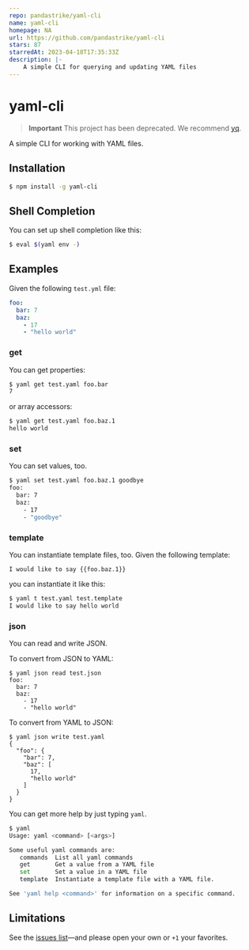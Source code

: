 ```yaml
---
repo: pandastrike/yaml-cli
name: yaml-cli
homepage: NA
url: https://github.com/pandastrike/yaml-cli
stars: 87
starredAt: 2023-04-18T17:35:33Z
description: |-
    A simple CLI for querying and updating YAML files
---
```


# yaml-cli

> **Important** This project has been deprecated. We recommend [yq](https://github.com/mikefarah/yq).

A simple CLI for working with YAML files.

## Installation

```bash
$ npm install -g yaml-cli
```

## Shell Completion

You can set up shell completion like this:

```bash
$ eval $(yaml env -)
```

## Examples

Given the following `test.yml` file:

```yaml
foo:
  bar: 7
  baz:
    - 17
    - "hello world"
```

### get

You can get properties:

```bash
$ yaml get test.yaml foo.bar
7
```

or array accessors:

```bash
$ yaml get test.yaml foo.baz.1
hello world
```

### set

You can set values, too.

```bash
$ yaml set test.yaml foo.baz.1 goodbye
foo:
  bar: 7
  baz:
    - 17
    - "goodbye"
```

### template

You can instantiate template files, too. Given the following template:

```
I would like to say {{foo.baz.1}}
```

you can instantiate it like this:

```bash
$ yaml t test.yaml test.template
I would like to say hello world
```

### json

You can read and write JSON.

To convert from JSON to YAML:

```tty
$ yaml json read test.json
foo:
  bar: 7
  baz:
    - 17
    - "hello world"
```

To convert from YAML to JSON:

```tty
$ yaml json write test.yaml
{
  "foo": {
    "bar": 7,
    "baz": [
      17,
      "hello world"
    ]
  }
}
```

You can get more help by just typing `yaml`.

```bash
$ yaml
Usage: yaml <command> [<args>]

Some useful yaml commands are:
   commands  List all yaml commands
   get       Get a value from a YAML file
   set       Set a value in a YAML file
   template  Instantiate a template file with a YAML file.

See 'yaml help <command>' for information on a specific command.
```

## Limitations

See the [issues list](https://github.com/pandastrike/yaml-cli/issues)—and please open your own or `+1` your favorites.

